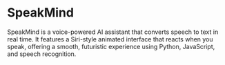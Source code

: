 # SpeakMind
SpeakMind is a voice-powered AI assistant that converts speech to text in real time. It features a Siri-style animated interface that reacts when you speak, offering a smooth, futuristic experience using Python, JavaScript, and speech recognition.
